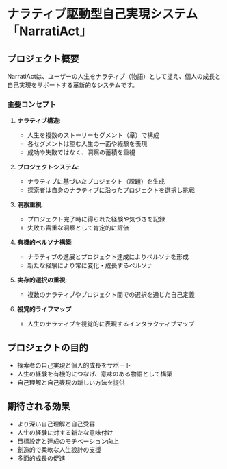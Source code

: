 # ナラティブ駆動型自己実現システム「NarratiAct」

## プロジェクト概要

NarratiActは、ユーザーの人生をナラティブ（物語）として捉え、個人の成長と自己実現をサポートする革新的なシステムです。

### 主要コンセプト

1. **ナラティブ構造**:
   - 人生を複数のストーリーセグメント（章）で構成
   - 各セグメントは望む人生の一面や経験を表現
   - 成功や失敗ではなく、洞察の蓄積を重視

2. **プロジェクトシステム**:
   - ナラティブに基づいたプロジェクト（課題）を生成
   - 探索者は自身のナラティブに沿ったプロジェクトを選択し挑戦

3. **洞察重視**:
   - プロジェクト完了時に得られた経験や気づきを記録
   - 失敗も貴重な洞察として肯定的に評価

4. **有機的ペルソナ構築**:
   - ナラティブの進展とプロジェクト達成によりペルソナを形成
   - 新たな経験により常に変化・成長するペルソナ

5. **実存的選択の重視**:
   - 複数のナラティブやプロジェクト間での選択を通じた自己定義

6. **視覚的ライフマップ**:
   - 人生のナラティブを視覚的に表現するインタラクティブマップ

## プロジェクトの目的

- 探索者の自己実現と個人的成長をサポート
- 人生の経験を有機的につなげ、意味のある物語として構築
- 自己理解と自己表現の新しい方法を提供

## 期待される効果

- より深い自己理解と自己受容
- 人生の経験に対する新たな意味付け
- 目標設定と達成のモチベーション向上
- 創造的で柔軟な人生設計の支援
- 多面的成長の促進
